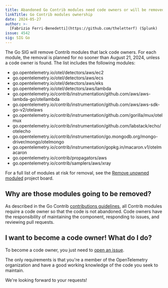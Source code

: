 ```yaml
---
title: Abandoned Go Contrib modules need code owners or will be removed
linkTitle: Go Contrib modules ownership
date: 2024-05-27
author: >-
  [Fabrizio Ferri-Benedetti](https://github.com/theletterf) (Splunk)
issue: 4542
sig: SIG Go
---
```


The Go SIG will remove Contrib modules that lack code owners. For each module,
the removal is planned for no sooner than August 21, 2024, unless a code owner
is found. The list includes the following modules:

- go.opentelemetry.io/otel/detectors/aws/ec2
- go.opentelemetry.io/otel/detectors/aws/ecs
- go.opentelemetry.io/otel/detectors/aws/eks
- go.opentelemetry.io/otel/detectors/aws/lambda
- go.opentelemetry.io/contrib/instrumentation/github.com/aws/aws-lambda-go/otellambda
- go.opentelemetry.io/contrib/instrumentation/github.com/aws/aws-sdk-go-v2/otelaws
- go.opentelemetry.io/contrib/instrumentation/github.com/gorilla/mux/otelmux
- go.opentelemetry.io/contrib/instrumentation/github.com/labstack/echo/otelecho
- go.opentelemetry.io/contrib/instrumentation/go.mongodb.org/mongo-driver/mongo/otelmongo
- go.opentelemetry.io/contrib/instrumentation/gopkg.in/macaron.v1/otelmacaron
- go.opentelemetry.io/contrib/propagators/aws
- go.opentelemetry.io/contrib/samplers/aws/xray

For a full list of modules at risk for removal, see the
[Remove unowned moduled](https://github.com/orgs/open-telemetry/projects/92/views/1)
project board.

## Why are those modules going to be removed?

As described in the Go Contrib
[contributions guidelines](https://github.com/open-telemetry/opentelemetry-go-contrib/blob/main/CONTRIBUTING.md#code-owners),
all Contrib modules require a code owner so that the code is not abandoned. Code
owners have the responsibility of maintaining the component, responding to
issues, and reviewing pull requests.

## I want to become a code owner! What do I do?

To become a code owner, you just need to
[open an issue](https://github.com/open-telemetry/opentelemetry-go-contrib/issues/new?assignees=&labels=&projects=&template=owner.md&title=).

The only requirements is that you're a member of the OpenTelemetry organization
and have a good working knowledge of the code you seek to maintain.

We're looking forward to your requests!
